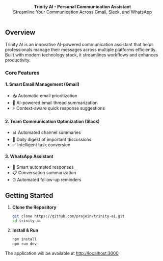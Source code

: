 <picture>
  <source media="(prefers-color-scheme: dark)" srcset="https://user-images.githubusercontent.com/9113740/201498864-2a900c64-d88f-4ed4-b5cf-770bcb57e1f5.png">
  <source media="(prefers-color-scheme: light)" srcset="https://user-images.githubusercontent.com/9113740/201498152-b171abb8-9225-487a-821c-6ff49ee48579.png">
</picture>

<div align="center"><strong>Trinity AI - Personal Communication Assistant</strong></div>
<div align="center">Streamline Your Communication Across Gmail, Slack, and WhatsApp</div>
<br />

## Overview

Trinity AI is an innovative AI-powered communication assistant that helps professionals manage their messages across multiple platforms efficiently. Built with modern technology stack, it streamlines workflows and enhances productivity.

### Core Features

#### 1. Smart Email Management (Gmail)
- 📥 Automatic email prioritization
- 📝 AI-powered email thread summarization
- ⚡ Context-aware quick response suggestions

#### 2. Team Communication Optimization (Slack)
- 📊 Automated channel summaries
- 📰 Daily digest of important discussions
- ✅ Intelligent task conversion

#### 3. WhatsApp Assistant
- 💬 Smart automated responses
- 📋 Conversation summarization
- ⏰ Automated follow-up reminders

## Getting Started

1. **Clone the Repository**
   ```bash
   git clone https://github.com/prajein/trinity-ai.git
   cd trinity-ai
   ```

2. **Install & Run**
   ```bash
   npm install
   npm run dev
   ```

The application will be available at [http://localhost:3000](http://localhost:3000)
